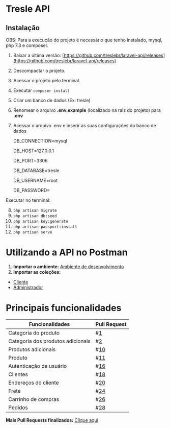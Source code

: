 
Tresle API
==============


Instalação
----------

OBS: Para a execução do projeto é necessário que tenho instalado, mysql, php 7.3 e composer. 

 1) Baixar a última versão: [https://github.com/treslebr/laravel-api/releases](https://github.com/treslebr/laravel-api/releases)
 2) Descompactar o projeto.
 3) Acessar o projeto pelo terminal. 
 4) Executar `composer install`
 5) Criar um banco de dados (Ex: tresle)
 6) Renomear o arquivo **.env.example** (localizado na raiz do projeto) para **.env**
 7) Acessar o arquivo .env e inserir as suas configurações do banco de dados 
 

    DB_CONNECTION=mysql
    
    DB_HOST=127.0.0.1
    
    DB_PORT=3306
    
    DB_DATABASE=tresle
    
    DB_USERNAME=root
    
    DB_PASSWORD=

Executar no terminal:

8) `php artisan migrate`
9) `php artisan db:seed`
10) `php artisan key:generate`
11) `php artisan passport:install`
12) `php artisan serve`

Utilizando a API no Postman
=============

1) **Importar o ambiente:** [Ambiente de desenvolvimento](https://github.com/treslebr/api-doc-swagger/blob/master/postman/Desenvolvimento.postman_environment.json)
2) **Importar as coleções:**
 -  [Cliente](https://github.com/treslebr/api-doc-swagger/blob/master/postman/Sistema%20-%20Cliente.postman_collection.json)
 -  [Administrador](https://github.com/treslebr/api-doc-swagger/blob/master/postman/Sitemas%20-%20Admin.postman_collection.json)

Principais funcionalidades
=============
| Funcionalidades       | Pull Request |
|-----------------------|--------------|
| Categoria do produto     |#[1](https://github.com/treslebr/laravel-api/pull/1)              |
| Categoria dos produtos adicionais   | #[2](https://github.com/treslebr/laravel-api/pull/2)          |
| Produtos adicionais       | #[10](https://github.com/treslebr/laravel-api/pull/10)          |
| Produto | #[11](https://github.com/treslebr/laravel-api/pull/11)           |
| Autenticação de usuário  | #[16](https://github.com/treslebr/laravel-api/pull/16)          |
| Clientes   | #[18](https://github.com/treslebr/laravel-api/pull/18)          |
| Endereços do cliente                 | #[20](https://github.com/treslebr/laravel-api/pull/20)          |
| Frete                 | #[24](https://github.com/treslebr/laravel-api/pull/24)          |
| Carrinho de compras                 | #[26](https://github.com/treslebr/laravel-api/pull/26)          |
| Pedidos                 | #[28](https://github.com/treslebr/laravel-api/pull/28)          |

**Mais Pull Requests finalizados:**  [Clique aqui](https://github.com/treslebr/laravel-api/pulls?q=is%3Apr+is%3Aclosed)
